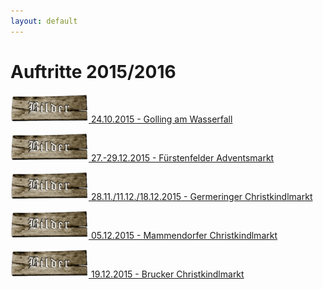```yaml
---
layout: default
---
```

# Auftritte 2015/2016

[![Galerie](../assets/img/brettbilder.png '24.10.2015 - Golling am Wasserfall') 24.10.2015 - Golling am Wasserfall ](./golling.html)

[![Galerie](../assets/img/brettbilder.png '27.-29.12.2015 - Fürstenfelder Adventsmarkt') 27.-29.12.2015 - Fürstenfelder Adventsmarkt ](./ffb.html)

[![Galerie](../assets/img/brettbilder.png '28.11./11.12./18.12.2015 - Germeringer Christkindlmarkt') 28.11./11.12./18.12.2015 - Germeringer Christkindlmarkt ](./germering.html)

[![Galerie](../assets/img/brettbilder.png '05.12.2015 - Mammendorfer Christkindlmarkt') 05.12.2015 - Mammendorfer Christkindlmarkt ](./mammendorf.html)

[![Galerie](../assets/img/brettbilder.png '19.12.2015 - Brucker Christkindlmarkt') 19.12.2015 - Brucker Christkindlmarkt ](./bruck.html)